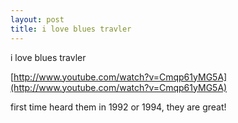 ```yaml
---
layout: post
title: i love blues travler
---
```


i love blues travler

[http://www.youtube.com/watch?v=Cmqp61yMG5A](http://www.youtube.com/watch?v=Cmqp61yMG5A)

first time heard them in 1992 or 1994, they are great!

